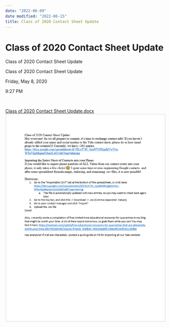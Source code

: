 ```yaml
---
date: "2022-06-09"
date modified: "2022-06-15"
title: Class of 2020 Contact Sheet Update
---
```


# Class of 2020 Contact Sheet Update
Class of 2020 Contact Sheet Update

Class of 2020 Contact Sheet Update

Friday, May 8, 2020

9:27 PM

 

[Class of 2020 Contact Sheet Update.docx](../../../_resources/0d2c2c5f440a4311bd9d88eb9b78b922.docx)![72391474fc3d4100b004b20640322d04](../../../_resources/72391474fc3d4100b004b20640322d04.png)
